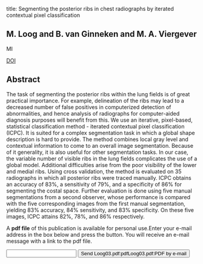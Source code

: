 title: Segmenting the posterior ribs in chest radiographs by iterated contextual pixel classification

## M. Loog and B. van Ginneken and M. A. Viergever
MI

<a href="https://doi.org/10.1117/12.480862">DOI</a>

## Abstract
The task of segmenting the posterior ribs within the lung fields is of great practical importance. For example, delineation of the ribs may lead to a decreased number of false positives in computerized detection of abnormalities, and hence analysis of radiographs for computer-aided diagnosis purposes will benefit from this. We use an iterative, pixel-based, statistical classification method - iterated contextual pixel classification (ICPC). It is suited for a complex segmentation task in which a global shape description is hard to provide. The method combines local gray level and contextual information to come to an overall image segmentation. Because of it generality, it is also useful for other segmentation tasks. In our case, the variable number of visible ribs in the lung fields complicates the use of a global model. Additional difficulties arise from the poor visibility of the lower and medial ribs. Using cross validation, the method is evaluated on 35 radiographs in which all posterior ribs were traced manually. ICPC obtains an accuracy of 83%, a sensitivity of 79%, and a specificity of 86% for segmenting the costal space. Further evaluation is done using five manual segmentations from a second observer, whose performance is compared with the five corresponding images from the first manual segmentation, yielding 83% accuracy, 84% sensitivity, and 83% specificity. On these five images, ICPC attains 82%, 78%, and 86% respectively.

A <b>pdf file</b> of this publication is available for personal use.Enter your e-mail address in the box below and press the button. You will receive an e-mail message with a link to the pdf file.
<form action="sender.php">  <input type="text" name="email">  <input type="submit" value="Send Loog03.pdf:pdfLoog03.pdf:PDF by e-mail"></form>